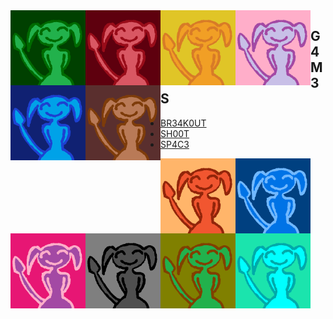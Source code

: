 <img src="https://raw.githubusercontent.com/4v0v/4v0v/main/avatar_green.png" align="left" height="120" width="120" />
<img src="https://raw.githubusercontent.com/4v0v/4v0v/main/avatar_red.png" align="left" height="120" width="120" />
<img src="https://raw.githubusercontent.com/4v0v/4v0v/main/avatar_orange.png" align="left" height="120" width="120" />
<img src="https://raw.githubusercontent.com/4v0v/4v0v/main/avatar_pink.png" align="left" height="120" width="120" />
<img src="https://raw.githubusercontent.com/4v0v/4v0v/main/avatar_blue.png" align="left" height="120" width="120" />
<img src="https://raw.githubusercontent.com/4v0v/4v0v/main/avatar_brown.png" align="left" height="120" width="120" />

## G4M3S

- <a href="https://github.com/4v0v/br34k0ut"> BR34K0UT</a>
- <a href="https://github.com/4v0v/sh00t"> SH00T </a>
- <a href="https://github.com/4v0v/sp4c3"> SP4C3 </a>


<img src="https://raw.githubusercontent.com/4v0v/4v0v/main/avatar_dorange.png" align="left" height="120" width="120" />
<img src="https://raw.githubusercontent.com/4v0v/4v0v/main/avatar_dblue.png" align="left" height="120" width="120" />
<img src="https://raw.githubusercontent.com/4v0v/4v0v/main/avatar_purple.png" align="left" height="120" width="120" />
<img src="https://raw.githubusercontent.com/4v0v/4v0v/main/avatar_grey.png" align="left" height="120" width="120" />
<img src="https://raw.githubusercontent.com/4v0v/4v0v/main/avatar_dgreen.png" align="left" height="120" width="120" />
<img src="https://raw.githubusercontent.com/4v0v/4v0v/main/avatar_aqua.png" align="left" height="120" width="120" />
